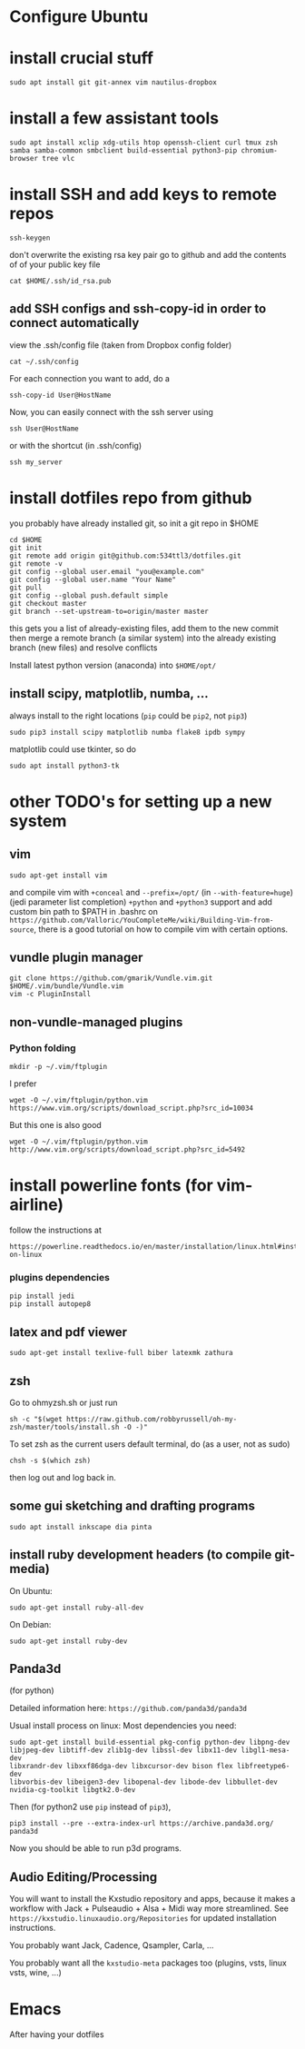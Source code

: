 # Configure Ubuntu

# install crucial stuff
```
sudo apt install git git-annex vim nautilus-dropbox
```

# install a few assistant tools
```
sudo apt install xclip xdg-utils htop openssh-client curl tmux zsh samba samba-common smbclient build-essential python3-pip chromium-browser tree vlc

```
# install SSH and add keys to remote repos
```
ssh-keygen
```
don't overwrite the existing rsa key pair
go to github and add the contents of of your public key file
```
cat $HOME/.ssh/id_rsa.pub
```

## add SSH configs and ssh-copy-id in order to connect automatically
view the .ssh/config file (taken from Dropbox config folder)
```
cat ~/.ssh/config
```
For each connection you want to add, do a
```
ssh-copy-id User@HostName
```
Now, you can easily connect with the ssh server using 
```
ssh User@HostName
```
or with the shortcut (in .ssh/config)
```
ssh my_server
```

# install dotfiles repo from github
you probably have already installed git, so init a git repo in $HOME
```
cd $HOME
git init
git remote add origin git@github.com:534ttl3/dotfiles.git
git remote -v
git config --global user.email "you@example.com"
git config --global user.name "Your Name"
git pull
git config --global push.default simple
git checkout master
git branch --set-upstream-to=origin/master master
```

this gets you a list of already-existing files, add them to the new commit 
then merge a remote branch (a similar system) into 
the already existing branch (new files) and resolve conflicts

 
Install latest python version (anaconda) into `$HOME/opt/`

## install scipy, matplotlib, numba, ...
always install to the right locations (`pip` could be `pip2`, not `pip3`)
```
sudo pip3 install scipy matplotlib numba flake8 ipdb sympy
```
matplotlib could use tkinter, so do
```
sudo apt install python3-tk
```

# other TODO's for setting up a new system

## vim 
```
sudo apt-get install vim
```
and compile vim with `+conceal` and `--prefix=/opt/` (in `--with-feature=huge`) (jedi parameter list completion) `+python` and `+python3` 
support and add custom bin path to $PATH in .bashrc
on `https://github.com/Valloric/YouCompleteMe/wiki/Building-Vim-from-source`,
there is a good tutorial on how to compile vim with certain options.

## vundle plugin manager
```
git clone https://github.com/gmarik/Vundle.vim.git $HOME/.vim/bundle/Vundle.vim
vim -c PluginInstall
```

## non-vundle-managed plugins
### Python folding
```
mkdir -p ~/.vim/ftplugin
```
I prefer
```
wget -O ~/.vim/ftplugin/python.vim https://www.vim.org/scripts/download_script.php?src_id=10034
``` 
But this one is also good
```
wget -O ~/.vim/ftplugin/python.vim http://www.vim.org/scripts/download_script.php?src_id=5492
```

# install powerline fonts (for vim-airline)
follow the instructions at 
```
https://powerline.readthedocs.io/en/master/installation/linux.html#installation-on-linux
```

### plugins dependencies
```
pip install jedi
pip install autopep8
```

## latex and pdf viewer
```
sudo apt-get install texlive-full biber latexmk zathura
```

## zsh
Go to ohmyzsh.sh or just run
```
sh -c "$(wget https://raw.github.com/robbyrussell/oh-my-zsh/master/tools/install.sh -O -)"
```

To set zsh as the current users default terminal, do (as a user, not as sudo)
```
chsh -s $(which zsh)
```
then log out and log back in.

## some gui sketching and drafting programs
```
sudo apt install inkscape dia pinta
```

## install ruby development headers (to compile git-media)
On Ubuntu:
```
sudo apt-get install ruby-all-dev
```
On Debian:
```
sudo apt-get install ruby-dev
```


## Panda3d
(for python) 

Detailed information here: ``https://github.com/panda3d/panda3d``

Usual install process on linux:
Most dependencies you need: 
```
sudo apt-get install build-essential pkg-config python-dev libpng-dev
libjpeg-dev libtiff-dev zlib1g-dev libssl-dev libx11-dev libgl1-mesa-dev
libxrandr-dev libxxf86dga-dev libxcursor-dev bison flex libfreetype6-dev
libvorbis-dev libeigen3-dev libopenal-dev libode-dev libbullet-dev
nvidia-cg-toolkit libgtk2.0-dev
```
Then (for python2 use ``pip`` instead of ``pip3``), 
```
pip3 install --pre --extra-index-url https://archive.panda3d.org/ panda3d
```
Now you should be able to run p3d programs. 


## Audio Editing/Processing

You will want to install the Kxstudio repository and apps, because it makes
a workflow with Jack + Pulseaudio + Alsa + Midi way more streamlined.
See ``https://kxstudio.linuxaudio.org/Repositories`` for updated installation
instructions. 

You probably want Jack, Cadence, Qsampler, Carla, ...

You probably want all the ``kxstudio-meta`` packages too (plugins, vsts, linux
vsts, wine, ...)


# Emacs

After having your dotfiles 
